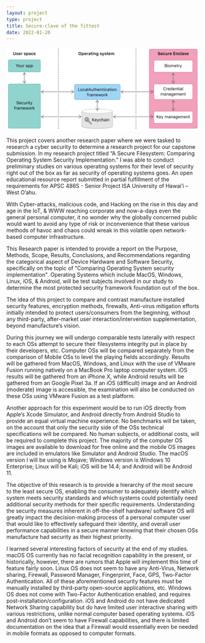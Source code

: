 ```yaml
---
layout: project
type: project
title: Secure-clave of the fittest
date: 2022-01-20
---
```

<div class="ui small rounded images">
  <img class="ui image" src="../images/secure.png">
</div>


This project covers another research paper where we were tasked to research a
cyber security to determine a research project for our capstone submission.
In my research project titled “A Secure Filesystem: Comparing Operating System
Security Implementation.” I was able to conduct preliminary studies on various
operating systems for their level of security right out of the box as far as
security of operating systems goes. An open educational resource report
submitted in partial fulfillment of the requirements for APSC 486S - Senior
Project ISA University of Hawai’i – West O’ahu.

With Cyber-attacks, malicious code, and Hacking on the rise in this day and
age in the IoT, & WWW reaching corporate and now-a-days even the general
personal computer, it no wonder why the globally concerned public would want
to avoid any type of risk or inconvenience that these various methods of
havoc and chaos could wreak in this volatile open network-based computer
infrastructure. 

This Research paper is intended to provide a report on the Purpose, Methods,
Scope, Results, Conclusions, and Recommendations regarding the categorical
aspect of Device Hardware and Software Security, specifically on the topic
of "Comparing Operating System security implementation". Operating Systems
which include MacOS, Windows, Linux, iOS, & Android, will be test subjects
involved in our study to determine the most protected security framework
foundation out of the box. 

The idea of this project to compare and contrast manufacture installed
security features, encryption methods, firewalls, Anti-virus mitigation
efforts initially intended to protect users/consumers from the beginning,
without any third-party, after-market user interaction/intervention
supplementation, beyond manufacture’s vision.

During this journey we will undergo comparable tests laterally with respect
to each OSs attempt to secure their filesystems integrity put in place by
their developers, etc. Computer OSs will be compared separately from the
comparison of Mobile OSs to level the playing fields accordingly. Results
will be gathered from MacOS, Windows, and Linux with the use of VMware
Fusion running natively on a MacBook Pro laptop computer system. iOS results
will be gathered from an iPhone X, while Android results will be gathered
from an Google Pixel 3a. If an iOS (difficult) image and an Android
(moderate) image is accessible, the examination will also be conducted on
these OSs using VMware Fusion as a test platform.

Another approach for this experiment would be to run iOS directly from
Apple’s Xcode Simulator, and Android directly from Android Studio to provide
an equal virtual machine experience. No benchmarks will be taken, on the
account that only the security side of the OSs technical specifications will
be compared. No human subjects, or additional costs, will be required to
complete this project. The majority of the computer OS images are available
to download for free online and the mobile OS images are included in
emulators like Simulator and Android Studio. The macOS version I will be
using is Mojave; Windows version is Windows 10 Enterprise; Linux will be
Kali; iOS will be 14.4; and Android will be Android 11. 

The objective of this research is to provide a hierarchy of the most
secure to the least secure OS, enabling the consumer to adequately identify
which system meets security standards and which systems could potentially
need additional security methods for their specific requirements.
Understanding the security measures inherent in off-the-shelf hardware/
software OS will greatly impact the decision-making process of a personal
computer user that would like to effectively safeguard their identity, and
overall user performance capabilities in a secure manner knowing that their
chosen OSs manufacture had security as their highest priority.

I learned several interesting factors of security at the end of my studies.
macOS OS currently has no facial recognition capability in the present, or
historically, however, there are rumors that Apple will implement this time
of feature fairly soon. Linux OS does not seem to have any Anti-Virus,
Network sharing, Firewall, Password Manager, Fingerprint, Face, GPS,
Two-Factor Authentication. All of these aforementioned security features must
be manually installed by third-party open-source applications, etc. Windows
OS does not come with Two-Factor Authentication enabled, and requires
post-installation/configuration. iOS and Android do not have dedicated
Network Sharing capability but do have limited user interactive sharing with
various restrictions, unlike normal computer based operating systems. iOS and
Android don’t seem to have Firewall capabilities, and there is limited
documentation on the idea that a Firewall would essentially even be needed in
mobile formats as opposed to computer formats.
